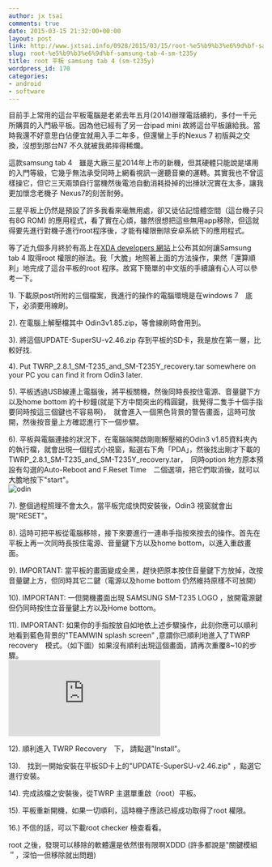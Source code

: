 ```yaml
---
author: jx tsai
comments: true
date: 2015-03-15 21:32:00+00:00
layout: post
link: http://www.jxtsai.info/0928/2015/03/15/root-%e5%b9%b3%e6%9d%bf-samsung-tab-4-sm-t235y/
slug: root-%e5%b9%b3%e6%9d%bf-samsung-tab-4-sm-t235y
title: root 平板 samsung tab 4 (sm-t235y)
wordpress_id: 170
categories:
- android
- software
---
```


目前手上常用的這台平板電腦是老弟去年五月(2014)辦理電話續約，多付一千元所購買的入門級平板。因為他已經有了另一台ipad mini 故將這台平板讓給我。當時我還不好意思白佔便宜就用入手二年多，但還蠻上手的Nexus 7 初版與之交換，沒想到那台N7 不久就被我弟摔得稀爛。  
  
這款samsung tab 4　雖是大廠三星2014年上市的新機，但其硬體只能說是堪用的入門等級，它幾乎無法承受同時上網看視訊一邊聽音樂的運轉。其實我也不曾這樣操它，但它三天兩頭自行當機然後電池自動消耗掛掉的出捶狀況實在太多，讓我更加懷念老機子 Nexus7的刻苦耐勞。  
  
三星平板上仍然是預設了許多我看來毫無用處，卻又徒佔記憶體空間（這台機子只有8G ROM) 的應用程式，看了實在心煩，雖然很想把這些無用app移除，但這就得要先進行對機子進行root程序後，才能有權限刪除安卓系統下的應用程式。  
  
等了近九個多月終於有高上在[XDA developers 網站](http://forum.xda-developers.com/tab-4/general/sm-t235-lte-rooted-twrp-2-8-alpha1-sm-t3027059)上公布其如何讓Samsung tab 4 取得root 權限的辦法。我「大膽」地照著上面的方法操作，果然「還算順利」地完成了這台平板的root 程序。故寫下簡單的中文版的手續讓有心人可以參考一下。  
  
1). 下載原post所附的三個檔案，我進行的操作的電腦環境是在windows 7　底下，必須要用線刷。  
  
2). 在電腦上解壓檔其中 Odin3v1.85.zip，等會線刷時會用到。  
  
3). 將這個UPDATE-SuperSU-v2.46.zip 存到平板的SD卡，我是放在第一層，比較好找.  
  
4). Put TWRP_2.8.1_SM-T235_and_SM-T235Y_recovery.tar somewhere on your PC you can find it from Odin3 later.  
  
5). 平板透過USB線連上電腦後，將平板關機，然後同時長按住電源、音量鍵下方以及home bottom 約十秒鐘(就是下方中間突出的楕圓鍵，我覺得二隻手十個手指要同時按這三個鍵也不容易啊)，　就會進入一個黑色背景的警告畫面，這時可放開，然後按音量上方確認進行下一個步驟。  
  
6). 平板與電腦連接的狀況下，在電腦端開啟剛剛解壓縮的Odin3 v1.85資料夾內的執行檔，就會出現一個程式小視窗，點選右下角「PDA」，然後找出剛才下載的TWRP_2.8.1_SM-T235_and_SM-T235Y_recovery.tar，　同時option 地方原本預設有勾選的Auto-Reboot and F.Reset Time　二個選項，把它們取消後，就可以大膽地按下"start"。　  
![odin](https://3.bp.blogspot.com/-7dRpId1lf_k/V3y07pfsxCI/AAAAAAAAKOM/7QTpK4JQWEgVnBIZNmHIgpfYXzM2vJRhQCLcB/s320/odin-300x211.jpg)  
  
7). 整個過程照理不會太久，當平板完成快閃安裝後，Odin3 視窗就會出現"RESET"。  
  
8). 這時可把平板從電腦移除，接下來要進行一連串手指按來按去的操作。首先在平板上再一次同時長按住電源、音量鍵下方以及home bottom，以進入重啟畫面。  
  
9). IMPORTANT: 當平板的畫面變成全黑，趕快把原本按住音量鍵下方放掉，改按音量鍵上方，但同時其它二鍵（電源以及home bottom 仍然維持原樣不可放開）　  
  
10). IMPORTANT: 一但開機畫面出現 SAMSUNG SM-T235 LOGO ，放開電源鍵但仍同時按住立音量鍵上方以及Home bottom。  
  
11). IMPORTANT: 如果你的手指按放自如地依上述步驟操作，此刻你應可以順利地看到藍色背景的"TEAMWIN splash screen" ,意謂你已順利地進入了TWRP recovery　模式。（如下圖）如果沒有順利出現這個畫面，請再次重覆8~10的步驟。  
![](https://forum.xda-developers.com/attachment.php?attachmentid=3158709&stc=1&d=1423571848)  
  
12). 順利進入 TWRP Recovery　下， 請點選"Install"。  
  
13).　找到一開始安裝在平板SD卡上的"UPDATE-SuperSU-v2.46.zip" ，點選它進行安裝。  
  
14). 完成該檔之安裝後，從TWRP 主選單重啟（root）平板。  
  
15). 平板重新開機，如果一切順利，這時機子應該已經成功取得了root 權限。  
  
16.) 不信的話，可以下載root checker 檢查看看。  
  
root 之後，發現可以移除的軟體還是依然很有限啊XDDD (許多都說是"關鍵模組＂，深怕一但移除就出問題)
